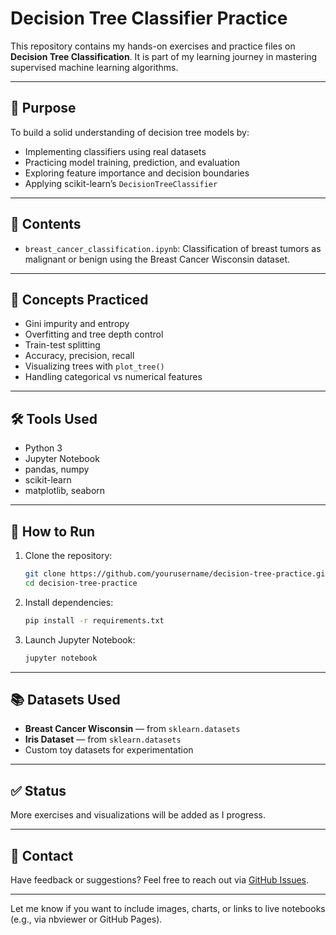 # Decision Tree Classifier Practice

This repository contains my hands-on exercises and practice files on **Decision Tree Classification**. It is part of my learning journey in mastering supervised machine learning algorithms.

---

## 📌 Purpose

To build a solid understanding of decision tree models by:

* Implementing classifiers using real datasets
* Practicing model training, prediction, and evaluation
* Exploring feature importance and decision boundaries
* Applying scikit-learn’s `DecisionTreeClassifier`

---

## 📁 Contents

* `breast_cancer_classification.ipynb`:
  Classification of breast tumors as malignant or benign using the Breast Cancer Wisconsin dataset.


---

## 🧠 Concepts Practiced

* Gini impurity and entropy
* Overfitting and tree depth control
* Train-test splitting
* Accuracy, precision, recall
* Visualizing trees with `plot_tree()`
* Handling categorical vs numerical features

---

## 🛠 Tools Used

* Python 3
* Jupyter Notebook
* pandas, numpy
* scikit-learn
* matplotlib, seaborn

---

## 🚀 How to Run

1. Clone the repository:

   ```bash
   git clone https://github.com/yourusername/decision-tree-practice.git
   cd decision-tree-practice
   ```

2. Install dependencies:

   ```bash
   pip install -r requirements.txt
   ```

3. Launch Jupyter Notebook:

   ```bash
   jupyter notebook
   ```

---

## 📚 Datasets Used

* **Breast Cancer Wisconsin** — from `sklearn.datasets`
* **Iris Dataset** — from `sklearn.datasets`
* Custom toy datasets for experimentation

---

## ✅ Status

More exercises and visualizations will be added as I progress.

---

## 📩 Contact

Have feedback or suggestions? Feel free to reach out via [GitHub Issues](https://github.com/yourusername/decision-tree-practice/issues).

---

Let me know if you want to include images, charts, or links to live notebooks (e.g., via nbviewer or GitHub Pages).
